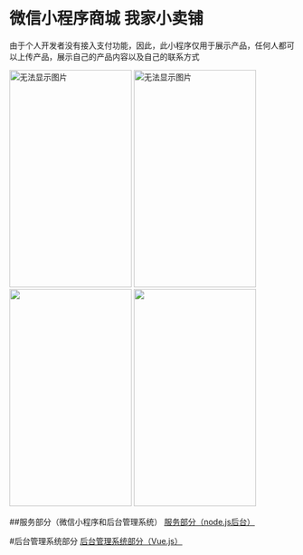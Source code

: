 # 微信小程序商城 我家小卖铺
由于个人开发者没有接入支付功能，因此，此小程序仅用于展示产品，任何人都可以上传产品，展示自己的产品内容以及自己的联系方式

<img width="216" height="384" src="https://github.com/kxy1107/xiaoxiaoStroe/raw/master/readmeSrc/scDemo1.jpg" alt="无法显示图片"/>
<img width="216" height="384" src="https://github.com/kxy1107/xiaoxiaoStroe/raw/master/readmeSrc/scDemo2.jpg"  alt="无法显示图片"/>
<img width="216" height="384" src="https://github.com/kxy1107/xiaoxiaoStroe/raw/master/readmeSrc/scDemo3.jpg"  alt="无法显示图片"/>
<img width="216" height="384" src="https://github.com/kxy1107/xiaoxiaoStroe/raw/master/readmeSrc/scDemo4.jpg"  alt="无法显示图片"/>


##服务部分（微信小程序和后台管理系统）
[服务部分（node.js后台）](https://github.com/kxy1107/XiaoXiaoStoreServer) 

#后台管理系统部分
[后台管理系统部分（Vue.js）](https://github.com/kxy1107/XiaoXiaoStoreBack) 





